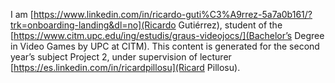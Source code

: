 I am [https://www.linkedin.com/in/ricardo-guti%C3%A9rrez-5a7a0b161/?trk=onboarding-landing&dl=no](Ricardo Gutiérrez), student of the [https://www.citm.upc.edu/ing/estudis/graus-videojocs/](Bachelor’s Degree in
Video Games by UPC at CITM). This content is generated for the second year’s subject Project 2, under supervision of lecturer [https://es.linkedin.com/in/ricardpillosu](Ricard Pillosu).

